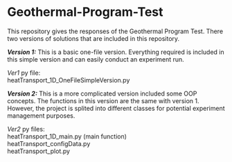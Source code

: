 # Geothermal-Program-Test
This repository gives the responses of the Geothermal Program Test. There two versions of solutions that are included in this repository.

***Version 1:***
This is a basic one-file version. Everything required is included in this simple version and can easily conduct an experiment run.

*Ver1* py file:\
heatTransport_1D_OneFileSimpleVersion.py

***Version 2:*** 
This is a more complicated version included some OOP concepts. The functions in this version are the same with version 1. However, the project is splited into different classes for potential experiment management purposes.

*Ver2* py files:\
heatTransport_1D_main.py (main function)\
heatTransport_configData.py\
heatTransport_plot.py

